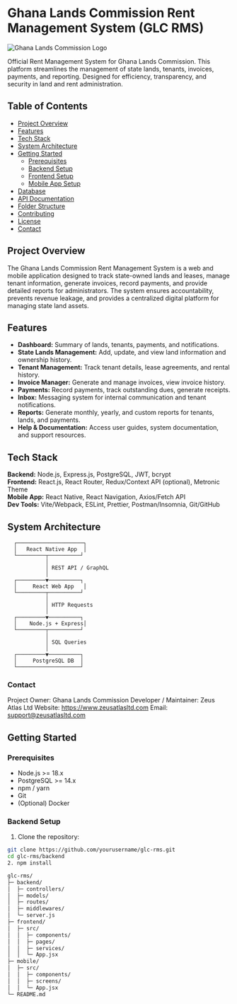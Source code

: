 # Ghana Lands Commission Rent Management System (GLC RMS)

![Ghana Lands Commission Logo](https://www.zeusatlasltd.com/img/logo3.png)

Official Rent Management System for Ghana Lands Commission. This platform streamlines the management of state lands, tenants, invoices, payments, and reporting. Designed for efficiency, transparency, and security in land and rent administration.

## Table of Contents
- [Project Overview](#project-overview)
- [Features](#features)
- [Tech Stack](#tech-stack)
- [System Architecture](#system-architecture)
- [Getting Started](#getting-started)
  - [Prerequisites](#prerequisites)
  - [Backend Setup](#backend-setup)
  - [Frontend Setup](#frontend-setup)
  - [Mobile App Setup](#mobile-app-setup)
- [Database](#database)
- [API Documentation](#api-documentation)
- [Folder Structure](#folder-structure)
- [Contributing](#contributing)
- [License](#license)
- [Contact](#contact)

## Project Overview
The Ghana Lands Commission Rent Management System is a web and mobile application designed to track state-owned lands and leases, manage tenant information, generate invoices, record payments, and provide detailed reports for administrators. The system ensures accountability, prevents revenue leakage, and provides a centralized digital platform for managing state land assets.

## Features
- **Dashboard:** Summary of lands, tenants, payments, and notifications.
- **State Lands Management:** Add, update, and view land information and ownership history.
- **Tenant Management:** Track tenant details, lease agreements, and rental history.
- **Invoice Manager:** Generate and manage invoices, view invoice history.
- **Payments:** Record payments, track outstanding dues, generate receipts.
- **Inbox:** Messaging system for internal communication and tenant notifications.
- **Reports:** Generate monthly, yearly, and custom reports for tenants, lands, and payments.
- **Help & Documentation:** Access user guides, system documentation, and support resources.

## Tech Stack
**Backend:** Node.js, Express.js, PostgreSQL, JWT, bcrypt  
**Frontend:** React.js, React Router, Redux/Context API (optional), Metronic Theme  
**Mobile App:** React Native, React Navigation, Axios/Fetch API  
**Dev Tools:** Vite/Webpack, ESLint, Prettier, Postman/Insomnia, Git/GitHub  

## System Architecture
      ┌─────────────────────┐
      │   React Native App  │
      └─────────┬──────────┘
                │
                │ REST API / GraphQL
                │
      ┌─────────▼──────────┐
      │     React Web App   │
      └─────────┬──────────┘
                │
                │ HTTP Requests
                │
      ┌─────────▼──────────┐
      │    Node.js + Express│
      └─────────┬──────────┘
                │
                │ SQL Queries
                │
      ┌─────────▼──────────┐
      │     PostgreSQL DB  │
      └────────────────────┘

### Contact
Project Owner: Ghana Lands Commission
Developer / Maintainer: Zeus Atlas Ltd
Website: https://www.zeusatlasltd.com
Email: support@zeusatlasltd.com


## Getting Started

### Prerequisites
- Node.js >= 18.x  
- PostgreSQL >= 14.x  
- npm / yarn  
- Git  
- (Optional) Docker  

### Backend Setup
1. Clone the repository:
```bash
git clone https://github.com/yourusername/glc-rms.git
cd glc-rms/backend
2. npm install

glc-rms/
├─ backend/
│  ├─ controllers/
│  ├─ models/
│  ├─ routes/
│  ├─ middlewares/
│  └─ server.js
├─ frontend/
│  ├─ src/
│  │  ├─ components/
│  │  ├─ pages/
│  │  ├─ services/
│  │  └─ App.jsx
├─ mobile/
│  ├─ src/
│  │  ├─ components/
│  │  ├─ screens/
│  │  └─ App.jsx
└─ README.md



